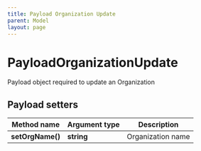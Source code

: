 ```yaml
---
title: Payload Organization Update
parent: Model
layout: page
---
```


# PayloadOrganizationUpdate

Payload object required to update an Organization

## Payload setters

Method name | Argument type | Description
------------ | ------------- | -------------
**setOrgName()** | **string** | Organization name

